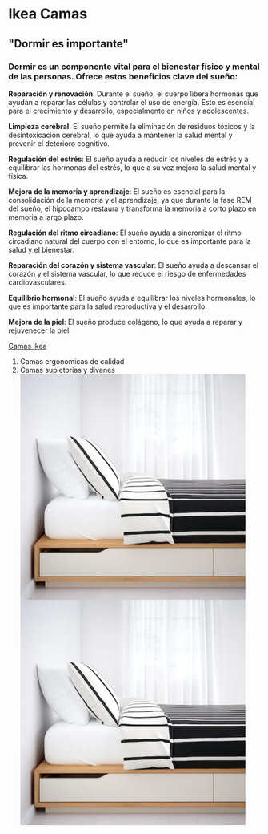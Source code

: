 # Ikea Camas
## "Dormir es importante"
### Dormir es un componente vital para el bienestar físico y mental de las personas. Ofrece estos beneficios clave del sueño:

**Reparación y renovación**: Durante el sueño, el cuerpo libera hormonas que ayudan a reparar las células y controlar el uso de energía. Esto es esencial para el crecimiento y desarrollo, especialmente en niños y adolescentes.

**Limpieza cerebral**: El sueño permite la eliminación de residuos tóxicos y la desintoxicación cerebral, lo que ayuda a mantener la salud mental y prevenir el deterioro cognitivo.

**Regulación del estrés**: El sueño ayuda a reducir los niveles de estrés y a equilibrar las hormonas del estrés, lo que a su vez mejora la salud mental y física.

**Mejora de la memoria y aprendizaje**: El sueño es esencial para la consolidación de la memoria y el aprendizaje, ya que durante la fase REM del sueño, el hipocampo restaura y transforma la memoria a corto plazo en memoria a largo plazo.

**Regulación del ritmo circadiano**: El sueño ayuda a sincronizar el ritmo circadiano natural del cuerpo con el entorno, lo que es importante para la salud y el bienestar.

**Reparación del corazón y sistema vascular**: El sueño ayuda a descansar el corazón y el sistema vascular, lo que reduce el riesgo de enfermedades cardiovasculares.

**Equilibrio hormonal**: El sueño ayuda a equilibrar los niveles hormonales, lo que es importante para la salud reproductiva y el desarrollo.

**Mejora de la piel**: El sueño produce colágeno, lo que ayuda a reparar y rejuvenecer la piel.


[Camas Ikea](https://www.ikea.com/es/es/cat/camas-bm003/)
<ol>
  <li>Camas ergonomicas de calidad</li>
  <li>Camas supletorias y divanes</li>
  
<img src="450_1000.png" align="center">
<img src="450_1000.png" />
